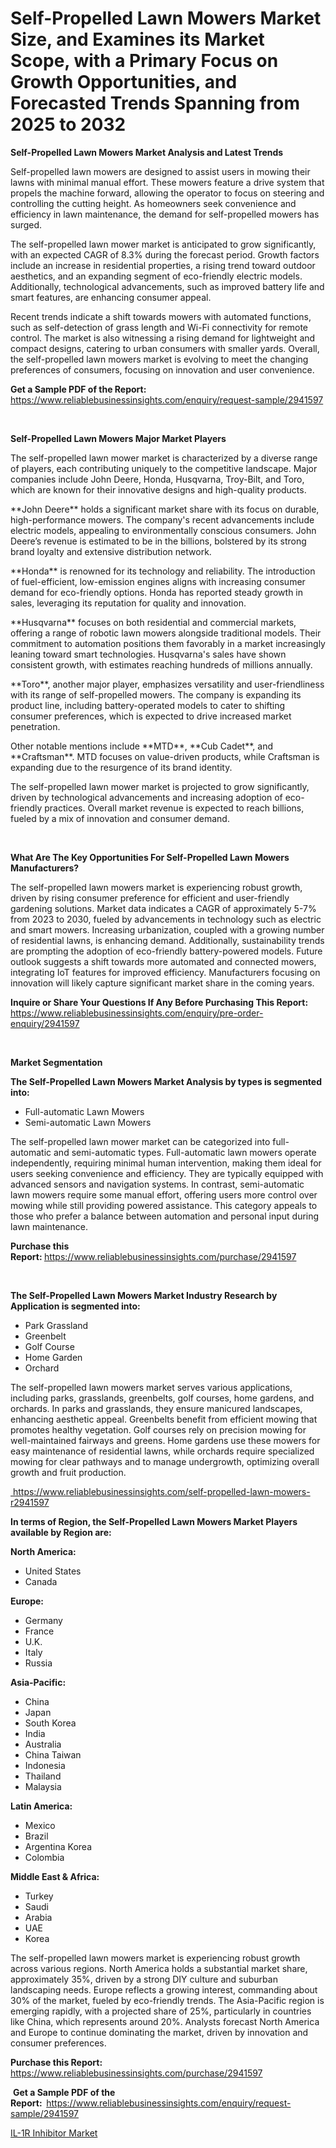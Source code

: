 <p><h1>Self-Propelled Lawn Mowers Market Size, and Examines its Market Scope, with a Primary Focus on Growth Opportunities, and Forecasted Trends Spanning from 2025 to 2032</h1></p><p><strong>Self-Propelled Lawn Mowers Market Analysis and Latest Trends</strong></p>
<p><p>Self-propelled lawn mowers are designed to assist users in mowing their lawns with minimal manual effort. These mowers feature a drive system that propels the machine forward, allowing the operator to focus on steering and controlling the cutting height. As homeowners seek convenience and efficiency in lawn maintenance, the demand for self-propelled mowers has surged.</p><p>The self-propelled lawn mower market is anticipated to grow significantly, with an expected CAGR of 8.3% during the forecast period. Growth factors include an increase in residential properties, a rising trend toward outdoor aesthetics, and an expanding segment of eco-friendly electric models. Additionally, technological advancements, such as improved battery life and smart features, are enhancing consumer appeal. </p><p>Recent trends indicate a shift towards mowers with automated functions, such as self-detection of grass length and Wi-Fi connectivity for remote control. The market is also witnessing a rising demand for lightweight and compact designs, catering to urban consumers with smaller yards. Overall, the self-propelled lawn mowers market is evolving to meet the changing preferences of consumers, focusing on innovation and user convenience.</p></p>
<p><strong>Get a Sample PDF of the Report:&nbsp;</strong> <a href="https://www.reliablebusinessinsights.com/enquiry/request-sample/2941597?utm_campaign=3003&utm_medium=2&utm_source=Github&utm_content=ia&utm_term=15032025&utm_id=self-propelled-lawn-mowers">https://www.reliablebusinessinsights.com/enquiry/request-sample/2941597</a></p>
<p>&nbsp;</p>
<p><strong>Self-Propelled Lawn Mowers Major Market Players</strong></p>
<p><p>The self-propelled lawn mower market is characterized by a diverse range of players, each contributing uniquely to the competitive landscape. Major companies include John Deere, Honda, Husqvarna, Troy-Bilt, and Toro, which are known for their innovative designs and high-quality products.</p><p>**John Deere** holds a significant market share with its focus on durable, high-performance mowers. The company's recent advancements include electric models, appealing to environmentally conscious consumers. John Deere’s revenue is estimated to be in the billions, bolstered by its strong brand loyalty and extensive distribution network.</p><p>**Honda** is renowned for its technology and reliability. The introduction of fuel-efficient, low-emission engines aligns with increasing consumer demand for eco-friendly options. Honda has reported steady growth in sales, leveraging its reputation for quality and innovation.</p><p>**Husqvarna** focuses on both residential and commercial markets, offering a range of robotic lawn mowers alongside traditional models. Their commitment to automation positions them favorably in a market increasingly leaning toward smart technologies. Husqvarna's sales have shown consistent growth, with estimates reaching hundreds of millions annually.</p><p>**Toro**, another major player, emphasizes versatility and user-friendliness with its range of self-propelled mowers. The company is expanding its product line, including battery-operated models to cater to shifting consumer preferences, which is expected to drive increased market penetration.</p><p>Other notable mentions include **MTD**, **Cub Cadet**, and **Craftsman**. MTD focuses on value-driven products, while Craftsman is expanding due to the resurgence of its brand identity.</p><p>The self-propelled lawn mower market is projected to grow significantly, driven by technological advancements and increasing adoption of eco-friendly practices. Overall market revenue is expected to reach billions, fueled by a mix of innovation and consumer demand.</p></p>
<p>&nbsp;</p>
<p><strong>What Are The Key Opportunities For Self-Propelled Lawn Mowers Manufacturers?</strong></p>
<p><p>The self-propelled lawn mowers market is experiencing robust growth, driven by rising consumer preference for efficient and user-friendly gardening solutions. Market data indicates a CAGR of approximately 5-7% from 2023 to 2030, fueled by advancements in technology such as electric and smart mowers. Increasing urbanization, coupled with a growing number of residential lawns, is enhancing demand. Additionally, sustainability trends are prompting the adoption of eco-friendly battery-powered models. Future outlook suggests a shift towards more automated and connected mowers, integrating IoT features for improved efficiency. Manufacturers focusing on innovation will likely capture significant market share in the coming years.</p></p>
<p><strong>Inquire or Share Your Questions If Any Before Purchasing This Report:</strong> <a href="https://www.reliablebusinessinsights.com/enquiry/pre-order-enquiry/2941597?utm_campaign=3003&utm_medium=2&utm_source=Github&utm_content=ia&utm_term=15032025&utm_id=self-propelled-lawn-mowers">https://www.reliablebusinessinsights.com/enquiry/pre-order-enquiry/2941597</a></p>
<p>&nbsp;</p>
<p><strong>Market Segmentation</strong></p>
<p><strong>The Self-Propelled Lawn Mowers Market Analysis by types is segmented into:</strong></p>
<p><ul><li>Full-automatic Lawn Mowers</li><li>Semi-automatic Lawn Mowers</li></ul></p>
<p><p>The self-propelled lawn mower market can be categorized into full-automatic and semi-automatic types. Full-automatic lawn mowers operate independently, requiring minimal human intervention, making them ideal for users seeking convenience and efficiency. They are typically equipped with advanced sensors and navigation systems. In contrast, semi-automatic lawn mowers require some manual effort, offering users more control over mowing while still providing powered assistance. This category appeals to those who prefer a balance between automation and personal input during lawn maintenance.</p></p>
<p><strong>Purchase this Report:&nbsp;</strong><a href="https://www.reliablebusinessinsights.com/purchase/2941597?utm_campaign=3003&utm_medium=2&utm_source=Github&utm_content=ia&utm_term=15032025&utm_id=self-propelled-lawn-mowers">https://www.reliablebusinessinsights.com/purchase/2941597</a></p>
<p>&nbsp;</p>
<p><strong>The Self-Propelled Lawn Mowers Market Industry Research by Application is segmented into:</strong></p>
<p><ul><li>Park Grassland</li><li>Greenbelt</li><li>Golf Course</li><li>Home Garden</li><li>Orchard</li></ul></p>
<p><p>The self-propelled lawn mowers market serves various applications, including parks, grasslands, greenbelts, golf courses, home gardens, and orchards. In parks and grasslands, they ensure manicured landscapes, enhancing aesthetic appeal. Greenbelts benefit from efficient mowing that promotes healthy vegetation. Golf courses rely on precision mowing for well-maintained fairways and greens. Home gardens use these mowers for easy maintenance of residential lawns, while orchards require specialized mowing for clear pathways and to manage undergrowth, optimizing overall growth and fruit production.</p></p>
<p><a href="https://www.reliablebusinessinsights.com/self-propelled-lawn-mowers-r2941597?utm_campaign=3003&utm_medium=2&utm_source=Github&utm_content=ia&utm_term=15032025&utm_id=self-propelled-lawn-mowers">&nbsp;https://www.reliablebusinessinsights.com/self-propelled-lawn-mowers-r2941597</a></p>
<p><strong>In terms of Region, the Self-Propelled Lawn Mowers Market Players available by Region are:</strong></p>
<p>
    <p> <strong> North America: </strong>
        <ul>
            <li>United States</li>
            <li>Canada</li>
        </ul>
        </p> 
    <p> <strong> Europe: </strong>
        <ul>
            <li>Germany</li>
            <li>France</li>
            <li>U.K.</li>
            <li>Italy</li>
            <li>Russia</li>
        </ul>
        </p> 
    <p> <strong> Asia-Pacific: </strong>
        <ul>
            <li>China</li>
            <li>Japan</li>
            <li>South Korea</li>
            <li>India</li>
            <li>Australia</li>
            <li>China Taiwan</li>
            <li>Indonesia</li>
            <li>Thailand</li>
            <li>Malaysia</li>
        </ul>
        </p> 
    <p> <strong> Latin America: </strong>
        <ul>
            <li>Mexico</li>
            <li>Brazil</li>
            <li>Argentina Korea</li>
            <li>Colombia</li>
        </ul>
        </p> 
    <p> <strong> Middle East & Africa: </strong>
        <ul>
            <li>Turkey</li>
            <li>Saudi</li>
            <li>Arabia</li>
            <li>UAE</li>
            <li>Korea</li>
        </ul>
    </p>
    </p>
<p><p>The self-propelled lawn mowers market is experiencing robust growth across various regions. North America holds a substantial market share, approximately 35%, driven by a strong DIY culture and suburban landscaping needs. Europe reflects a growing interest, commanding about 30% of the market, fueled by eco-friendly trends. The Asia-Pacific region is emerging rapidly, with a projected share of 25%, particularly in countries like China, which represents around 20%. Analysts forecast North America and Europe to continue dominating the market, driven by innovation and consumer preferences.</p></p>
<p><strong>Purchase this Report: </strong><a href="https://www.reliablebusinessinsights.com/purchase/2941597?utm_campaign=3003&utm_medium=2&utm_source=Github&utm_content=ia&utm_term=15032025&utm_id=self-propelled-lawn-mowers">https://www.reliablebusinessinsights.com/purchase/2941597</a></p>
<p>&nbsp;<strong>Get a Sample PDF of the Report:&nbsp;&nbsp;</strong><a href="https://www.reliablebusinessinsights.com/enquiry/request-sample/2941597?utm_campaign=3003&utm_medium=2&utm_source=Github&utm_content=ia&utm_term=15032025&utm_id=self-propelled-lawn-mowers">https://www.reliablebusinessinsights.com/enquiry/request-sample/2941597</a></p>
<p><strong></strong></p>
<p><p><a href="https://github.com/briandahm87/Market-Research-Report-List-1/blob/main/il-1r-inhibitor-market.md?utm_campaign=3003&utm_medium=2&utm_source=Github&utm_content=ia&utm_term=15032025&utm_id=self-propelled-lawn-mowers">IL-1R Inhibitor Market</a></p></p>